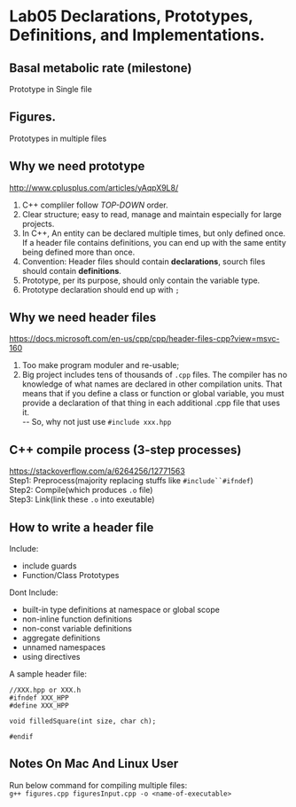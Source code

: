 # Lab05 Declarations, Prototypes, Definitions, and Implementations.
## Basal metabolic rate (milestone)
Prototype in Single file
## Figures. 
Prototypes in multiple files
## Why we need prototype
http://www.cplusplus.com/articles/yAqpX9L8/ 
1. C++ compliler follow *TOP-DOWN* order. 
2. Clear structure; easy to read, manage and maintain especially for large projects.
3. In C++, An entity can be declared multiple times, but only defined once. If a header file contains definitions, you can end up with the same entity being defined more than once.
4. Convention: Header files should contain **declarations**, sourch files should contain **definitions**.
5. Prototype, per its purpose, should only contain the variable type.
6. Prototype declaration should end up with `;`

## Why we need header files
https://docs.microsoft.com/en-us/cpp/cpp/header-files-cpp?view=msvc-160
1. Too make program moduler and re-usable;
2. Big project includes tens of thousands of `.cpp` files. The compiler has no knowledge of what names are declared in other compilation units. That means that if you define a class or function or global variable, you must provide a declaration of that thing in each additional .cpp file that uses it.\
-- So, why not just use `#include xxx.hpp`

## C++ compile process (3-step processes) 
https://stackoverflow.com/a/6264256/12771563 \
Step1: Preprocess(majority replacing stuffs like `#include``#ifndef`)\
Step2: Compile(which produces `.o` file)\
Step3: Link(link these `.o` into exeutable) 


## How to write a header file
Include:
* include guards
* Function/Class Prototypes

Dont Include:
* built-in type definitions at namespace or global scope
* non-inline function definitions
* non-const variable definitions
* aggregate definitions
* unnamed namespaces
* using directives

A sample header file:
```
//XXX.hpp or XXX.h
#ifndef XXX_HPP
#define XXX_HPP

void filledSquare(int size, char ch);

#endif
```

## Notes On Mac And Linux User
Run below command for compiling multiple files:\
`g++ figures.cpp figuresInput.cpp -o <name-of-executable>`


